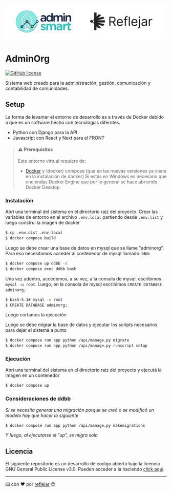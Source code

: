 ![Header](docs/logo-as.png)

# AdminOrg

[![GitHub license](https://img.shields.io/github/license/reflejar/adminorg)](https://github.com/reflejar/adminorg/blob/main/LICENSE)

Sistema web creado para la administración, gestión, comunicación y contabilidad de comunidades.

## Setup

La forma de levantar el entorno de desarrollo es a través de Docker debido a que es un software hecho con tecnologías diferntes.
- Python con Django para la API
- Javascript con React y Next para el FRONT

> #### ⚠️ Prerequisitos
> 
> Este entorno virtual requiere de:
> - [Docker](https://docs.docker.com/engine/install/_) y (docker) compose (que en las nuevas versiones ya viene en la instalación de docker)
> Si estás en Windows es necesario que enciendas Docker Engine que por lo general se hace abriendo Docker Desktop

### Instalación

Abrí una terminal del sistema en el directorio raiz del proyecto. Crear las variables de entorno en el archivo `.env.local` partiendo desde `.env.list` y luego construí la imagen de docker

```bash
$ cp .env.dist .env.local
$ docker compose build
```

Luego se debe crear una base de datos en mysql que se llame "adminorg".
Para eso necesitamos acceder al contenedor de mysql llamado `ddbb`

```bash
$ docker compose up ddbb -d
$ docker compose exec ddbb bash
```

Una vez adentro, accedemos, a su vez, a la consola de mysql. escribimos `mysql -u root`. Luego, en la consola de mysql escribimos `CREATE DATABASE adminorg;`

```bash
$ bash-5.1# mysql -u root
$ CREATE DATABASE adminorg;
```

Luego cortamos la ejecución 

Luego se debe migrar la base de datos y ejecutar los scripts necesarios para dejar el sistema a punto

```bash
$ docker compose run app python /api/manage.py migrate
$ docker compose run app python /api/manage.py runscript setup
```

### Ejecución

Abrí una terminal del sistema en el directorio raiz del proyecto y ejecutá la imagen en un contenedor

```bash
$ docker compose up
```

### Consideraciones de ddbb

_Si se necesita generar una migración porque se creó o se modificó un modelo hay que hacer lo siguiente_

```bash
$ docker compose run app python /api/manage.py makemigrations
```

_Y luego, al ejecutarse el "up", se migra sola_

## Licencia

El siguiente repositorio es un desarrollo de codigo abierto bajo la licencia GNU General Public License v3.0. Pueden acceder a la haciendo [click aqui](./LICENSE).


---
⌨️ con ❤️ por [reflejar](https://github.com/reflejar/) 😊